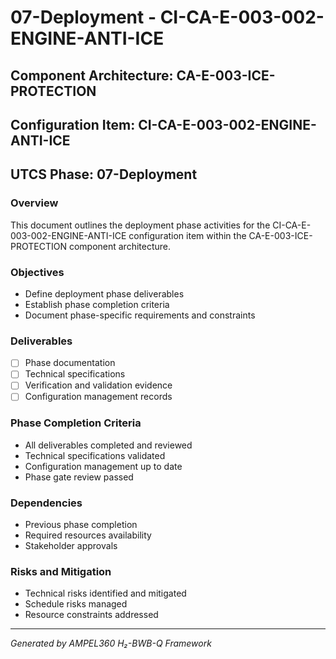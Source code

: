 # 07-Deployment - CI-CA-E-003-002-ENGINE-ANTI-ICE

## Component Architecture: CA-E-003-ICE-PROTECTION
## Configuration Item: CI-CA-E-003-002-ENGINE-ANTI-ICE
## UTCS Phase: 07-Deployment

### Overview
This document outlines the deployment phase activities for the CI-CA-E-003-002-ENGINE-ANTI-ICE configuration item within the CA-E-003-ICE-PROTECTION component architecture.

### Objectives
- Define deployment phase deliverables
- Establish phase completion criteria
- Document phase-specific requirements and constraints

### Deliverables
- [ ] Phase documentation
- [ ] Technical specifications
- [ ] Verification and validation evidence
- [ ] Configuration management records

### Phase Completion Criteria
- All deliverables completed and reviewed
- Technical specifications validated
- Configuration management up to date
- Phase gate review passed

### Dependencies
- Previous phase completion
- Required resources availability
- Stakeholder approvals

### Risks and Mitigation
- Technical risks identified and mitigated
- Schedule risks managed
- Resource constraints addressed

---
*Generated by AMPEL360 H₂-BWB-Q Framework*
